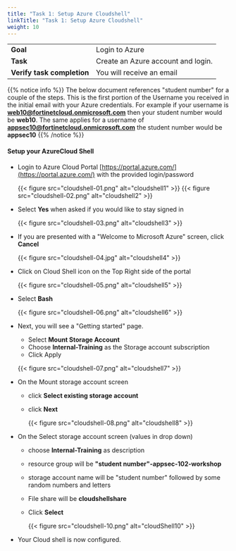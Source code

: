 ```yaml
---
title: "Task 1: Setup Azure Cloudshell"
linkTitle: "Task 1: Setup Azure Cloudshell"
weight: 10
---
```


|                            |    |  
|----------------------------| ----
| **Goal**                   | Login to Azure
| **Task**                   | Create an Azure account and login.
| **Verify task completion** | You will receive an email


{{% notice info %}} The below document references "student number" for a couple of the steps.  This is the first portion of the Username you received in the initial email with your Azure credentials.  For example if your username is **web10@fortinetcloud.onmicrosoft.com** then your student number would be **web10**.  The same applies for a username of **appsec10@fortinetcloud.onmicrosoft.com** the student number would be **appsec10**  {{% /notice %}}


#### **Setup your AzureCloud Shell**

* Login to Azure Cloud Portal [https://portal.azure.com/](https://portal.azure.com/) with the provided login/password

    {{< figure src="cloudshell-01.png" alt="cloudshell1" >}}
    {{< figure src="cloudshell-02.png" alt="cloudshell2" >}}

* Select **Yes** when asked if you would like to stay signed in

    {{< figure src="cloudshell-03.png" alt="cloudshell3" >}}

* If you are presented with a "Welcome to Microsoft Azure" screen, click **Cancel**

    {{< figure src="cloudshell-04.jpg" alt="cloudshell4" >}}

* Click on Cloud Shell icon on the Top Right side of the portal

    {{< figure src="cloudshell-05.png" alt="cloudshell5" >}}

* Select **Bash**

    {{< figure src="cloudshell-06.png" alt="cloudshell6" >}}

* Next, you will see a "Getting started" page.
    * Select **Mount Storage Account**
    * Choose **Internal-Training** as the Storage account subscription
    * Click Apply

    {{< figure src="cloudshell-07.png" alt="cloudshell7" >}}

* On the Mount storage account  screen 
  * click **Select existing storage account**
  * click **Next**

    {{< figure src="cloudshell-08.png" alt="cloudshell8" >}}

* On the Select storage account screen (values in drop down)
  * choose **Internal-Training** as description
  * resource group will be **"student number"-appsec-102-workshop** 
  * storage account name will be "student number" followed by some random numbers and letters
  * File share will be **cloudshellshare**
  * Click **Select**

    {{< figure src="cloudshell-10.png" alt="cloudShell10" >}}

* Your Cloud shell is now configured.